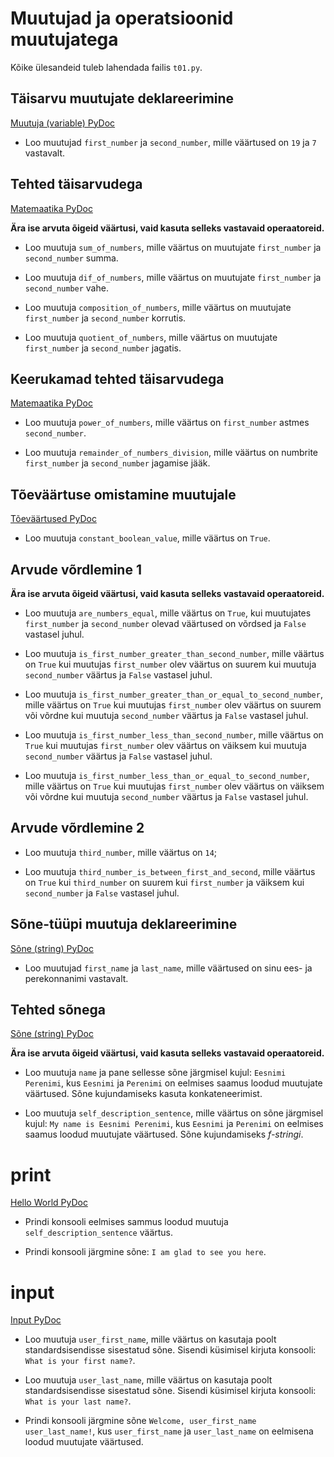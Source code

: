 # Muutujad ja operatsioonid muutujatega

Kõike ülesandeid tuleb lahendada failis `t01.py`. 

## Täisarvu muutujate deklareerimine

[Muutuja (variable) PyDoc](https://ained.ttu.ee/pydoc/variable.html "variable")

* Loo muutujad `first_number` ja `second_number`, mille väärtused on `19` ja `7` vastavalt. 

## Tehted täisarvudega

[Matemaatika PyDoc](https://ained.ttu.ee/pydoc/math.html "math")

__Ära ise arvuta õigeid väärtusi, vaid kasuta selleks vastavaid operaatoreid.__

* Loo muutuja `sum_of_numbers`, mille väärtus on muutujate `first_number` ja `second_number` summa.

* Loo muutuja `dif_of_numbers`, mille väärtus on muutujate `first_number` ja `second_number` vahe.

* Loo muutuja `composition_of_numbers`, mille väärtus on muutujate `first_number` ja `second_number` korrutis.

* Loo muutuja `quotient_of_numbers`, mille väärtus on muutujate `first_number` ja `second_number` jagatis.

## Keerukamad tehted täisarvudega

[Matemaatika PyDoc](https://ained.ttu.ee/pydoc/math.html "math")

* Loo muutuja `power_of_numbers`, mille väärtus on `first_number` astmes `second_number`.

* Loo muutuja `remainder_of_numbers_division`, mille väärtus on numbrite `first_number` ja `second_number` jagamise jääk.

## Tõeväärtuse omistamine muutujale

[Tõeväärtused PyDoc](https://ained.ttu.ee/pydoc/if_statements.html "boolean")

* Loo muutuja `constant_boolean_value`, mille väärtus on `True`.

## Arvude võrdlemine 1

__Ära ise arvuta õigeid väärtusi, vaid kasuta selleks vastavaid operaatoreid.__

* Loo muutuja `are_numbers_equal`, mille väärtus on `True`, kui muutujates `first_number` ja `second_number` olevad väärtused on võrdsed ja `False` vastasel juhul.

* Loo muutuja `is_first_number_greater_than_second_number`, mille väärtus on `True` kui muutujas `first_number` olev väärtus on suurem kui muutuja `second_number` väärtus ja `False` vastasel juhul.

* Loo muutuja `is_first_number_greater_than_or_equal_to_second_number`, mille väärtus on `True` kui muutujas `first_number` olev väärtus on suurem või võrdne kui muutuja `second_number` väärtus ja `False` vastasel juhul.

* Loo muutuja `is_first_number_less_than_second_number`, mille väärtus on `True` kui muutujas `first_number` olev väärtus on väiksem kui muutuja `second_number` väärtus ja `False` vastasel juhul.

* Loo muutuja `is_first_number_less_than_or_equal_to_second_number`, mille väärtus on `True` kui muutujas `first_number` olev väärtus on väiksem või võrdne kui muutuja `second_number` väärtus ja `False` vastasel juhul.

## Arvude võrdlemine 2

* Loo muutuja `third_number`, mille väärtus on `14`;

* Loo muutuja `third_number_is_between_first_and_second`, mille väärtus on `True` kui `third_number` on suurem kui `first_number` ja väiksem kui `second_number` ja `False` vastasel juhul.

## Sõne-tüüpi muutuja deklareerimine 

[Sõne (string) PyDoc](https://ained.ttu.ee/pydoc/string.html "string")

* Loo muutujad `first_name` ja `last_name`, mille väärtused on sinu ees- ja perekonnanimi vastavalt. 

## Tehted sõnega

[Sõne (string) PyDoc](https://ained.ttu.ee/pydoc/string.html "string")

__Ära ise arvuta õigeid väärtusi, vaid kasuta selleks vastavaid operaatoreid.__

* Loo muutuja `name` ja pane sellesse sõne järgmisel kujul: `Eesnimi Perenimi`, kus `Eesnimi` ja `Perenimi` on eelmises saamus loodud muutujate väärtused. Sõne kujundamiseks kasuta konkateneerimist.

* Loo muutuja `self_description_sentence`, mille väärtus on sõne järgmisel kujul: `My name is Eesnimi Perenimi`, kus `Eesnimi` ja `Perenimi` on eelmises saamus loodud muutujate väärtused. Sõne kujundamiseks _f-stringi_.

# print

[Hello World PyDoc](https://ained.ttu.ee/pydoc/hello_world.html "hello world")

* Prindi konsooli eelmises sammus loodud muutuja `self_description_sentence` väärtus.

* Prindi konsooli järgmine sõne: `I am glad to see you here`.

# input

[Input PyDoc](https://ained.ttu.ee/pydoc/input.html "input")

* Loo muutuja `user_first_name`, mille väärtus on kasutaja poolt standardsisendisse sisestatud sõne. Sisendi küsimisel kirjuta konsooli: `What is your first name?`. 

* Loo muutuja `user_last_name`, mille väärtus on kasutaja poolt standardsisendisse sisestatud sõne. Sisendi küsimisel kirjuta konsooli: `What is your last name?`. 

* Prindi konsooli järgmine sõne `Welcome, user_first_name user_last_name!`, kus `user_first_name` ja `user_last_name` on eelmisena loodud muutujate väärtused.